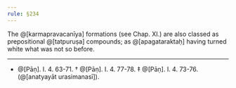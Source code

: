 ```yaml
---
rule: §234
---
```


The @[karmapravacanīya] formations (see Chap. XI.) are also classed as prepositional @[tatpuruṣa] compounds; as @[apagataraktaḥ] having turned white what was not so before.

---

- @[Pāṇ]. I. 4. 63-71.
  † @[Pāṇ]. I. 4. 77-78.
  ‡ @[Pāṇ]. I. 4. 73-76. (@[anatyayāt urasimanasī]).
